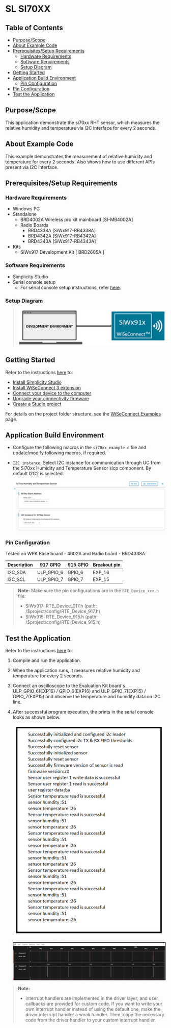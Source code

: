 # SL SI70XX

## Table of Contents

- [Purpose/Scope](#purposescope)
- [About Example Code](#about-example-code)
- [Prerequisites/Setup Requirements](#prerequisitessetup-requirements)
  - [Hardware Requirements](#hardware-requirements)
  - [Software Requirements](#software-requirements)
  - [Setup Diagram](#setup-diagram)
- [Getting Started](#getting-started)
- [Application Build Environment](#application-build-environment)
  - [Pin Configuration](#pin-configuration)
- [Pin Configuration](#pin-configuration)
- [Test the Application](#test-the-application)

## Purpose/Scope

This application demonstrate the si70xx RHT sensor, which measures the relative humidity and temperature via I2C interface for every 2 seconds.

## About Example Code

This example demonstrates the measurement of relative humidity and temperature for every 2 seconds. Also shows how to use different APIs present via I2C interface.

## Prerequisites/Setup Requirements

### Hardware Requirements

- Windows PC
- Standalone
  - BRD4002A Wireless pro kit mainboard [SI-MB4002A]
  - Radio Boards
    - BRD4338A [SiWx917-RB4338A]
    - BRD4342A [SiWx917-RB4342A]
    - BRD4343A [SiWx917-RB4343A]
- Kits
  - SiWx917 Development Kit [ BRD2605A ]

### Software Requirements

- Simplicity Studio
- Serial console setup
  - For serial console setup instructions, refer [here](https://docs.silabs.com/wiseconnect/latest/wiseconnect-developers-guide-developing-for-silabs-hosts/#console-input-and-output).

### Setup Diagram

> ![Figure: Introduction](resources/readme/setupdiagram.png)

## Getting Started

Refer to the instructions [here](https://docs.silabs.com/wiseconnect/latest/wiseconnect-getting-started/) to:

- [Install Simplicity Studio](https://docs.silabs.com/wiseconnect/latest/wiseconnect-developers-guide-developing-for-silabs-hosts/#install-simplicity-studio)
- [Install WiSeConnect 3 extension](https://docs.silabs.com/wiseconnect/latest/wiseconnect-developers-guide-developing-for-silabs-hosts/#install-the-wi-se-connect-3-extension)
- [Connect your device to the computer](https://docs.silabs.com/wiseconnect/latest/wiseconnect-developers-guide-developing-for-silabs-hosts/#connect-si-wx91x-to-computer)
- [Upgrade your connectivity firmware](https://docs.silabs.com/wiseconnect/latest/wiseconnect-developers-guide-developing-for-silabs-hosts/#update-si-wx91x-connectivity-firmware)
- [Create a Studio project](https://docs.silabs.com/wiseconnect/latest/wiseconnect-developers-guide-developing-for-silabs-hosts/#create-a-project)

For details on the project folder structure, see the [WiSeConnect Examples](https://docs.silabs.com/wiseconnect/latest/wiseconnect-examples/#example-folder-structure) page.

## Application Build Environment

- Configure the following macros in the `si70xx_example.c` file and update/modify following macros, if required.

- `I2C instance`: Select I2C instance for communication through UC from the Si70xx Humidity and Temperature Sensor slcp component.
 By default I2C2 is selected.

   ![Figure: Si70xx UC](resources/uc_screen/si70xx_uc_screen.png)

### Pin Configuration

Tested on WPK Base board - 4002A and Radio board - BRD4338A.

| Description  | 917 GPIO  | 915 GPIO  | Breakout pin |
| -------------| -----------| -----------| ----------|
| I2C_SDA      | ULP_GPIO_6 |   GPIO_6   | EXP_16    |
| I2C_SCL      | ULP_GPIO_7 |   GPIO_7   | EXP_15    |

>**Note:** Make sure the pin configurations are in the `RTE_Device_xxx.h` file:
>
> - SiWx917: RTE_Device_917.h (path: /$project/config/RTE_Device_917.h)
> - SiWx915: RTE_Device_915.h (path: /$project/config/RTE_Device_915.h)

## Test the Application

Refer to the instructions [here](https://docs.silabs.com/wiseconnect/latest/wiseconnect-getting-started/) to:

1. Compile and run the application.
2. When the application runs, it measures relative humidity and temperature for every 2 seconds.
3. Connect an oscilloscope to the Evaluation Kit board's ULP_GPIO_6(EXP16) / GPIO_6(EXP16) and ULP_GPIO_7(EXP15) / GPIO_7(EXP15) and observe the temperature and humidity data on I2C line.
4. After successful program execution, the prints in the serial console looks as shown below.

   ![Figure: Introduction](resources/readme/output1.png)

   ![Figure: Introduction](resources/readme/output2.png)

> **Note:**
>
> - Interrupt handlers are implemented in the driver layer, and user callbacks are provided for custom code. If you want to write your own interrupt handler instead of using the default one, make the driver interrupt handler a weak handler. Then, copy the necessary code from the driver handler to your custom interrupt handler.

